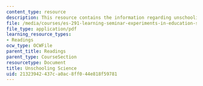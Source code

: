 ```yaml
---
content_type: resource
description: This resource contains the information regarding unschooling science.
file: /media/courses/es-291-learning-seminar-experiments-in-education-spring-2003/21323942437ca0ac8ff044e818f59781_MITES_291S03_UnschlSc_fnl.pdf
file_type: application/pdf
learning_resource_types:
- Readings
ocw_type: OCWFile
parent_title: Readings
parent_type: CourseSection
resourcetype: Document
title: Unschooling Science
uid: 21323942-437c-a0ac-8ff0-44e818f59781
---
```

